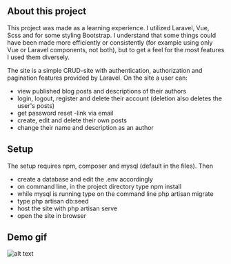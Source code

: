 ## About this project

This project was made as a learning experience. I utilized Laravel, Vue, Scss and for some styling Bootstrap. I understand that some things could have been made more efficiently or consistently (for example using only Vue or Laravel components, not both), but to get a feel for the most features I used them diversely.

The site is a simple CRUD-site with authentication, authorization and pagination features provided by Laravel. On the site a user can:
- view published blog posts and descriptions of their authors
- login, logout, register and delete their account (deletion also deletes the user's posts)
- get password reset -link via email
- create, edit and delete their own posts
- change their name and description as an author

## Setup
The setup requires npm, composer and mysql (default in the files). Then
- create a database and edit the .env accordingly
- on command line, in the project directory type npm install
- while mysql is running type on the command line php artisan migrate
- type php artisan db:seed
- host the site with php artisan serve
- open the site in browser

## Demo gif
![alt text](https://github.com/tomb-cyber/blog-laravel-vue-crud/blob/master/blog-demo.gif "Demo gif")